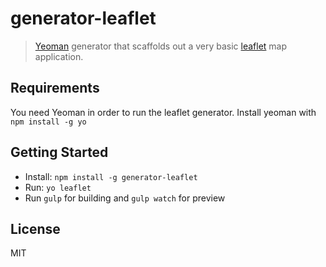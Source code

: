 # generator-leaflet

> [Yeoman](http://yeoman.io) generator that scaffolds out a very basic [leaflet](http://leafletjs.com) map application.

## Requirements

You need Yeoman in order to run the leaflet generator.
Install yeoman with `npm install -g yo`

## Getting Started

- Install: `npm install -g generator-leaflet`
- Run: `yo leaflet`
- Run `gulp` for building and `gulp watch` for preview


## License

MIT
